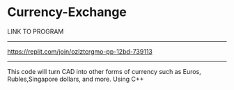 
# Currency-Exchange
LINK TO PROGRAM
*************************
https://replit.com/join/ozlztcrgmo-pp-12bd-739113
**************************************************
This code will turn CAD into other forms of currency such as Euros, Rubles,Singapore dollars, and more. Using C++
